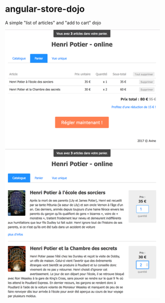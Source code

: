 # angular-store-dojo
A simple "list of articles" and "add to cart" dojo

<img src="screenshot-1.png" />

<img src="screenshot-2.png" />
